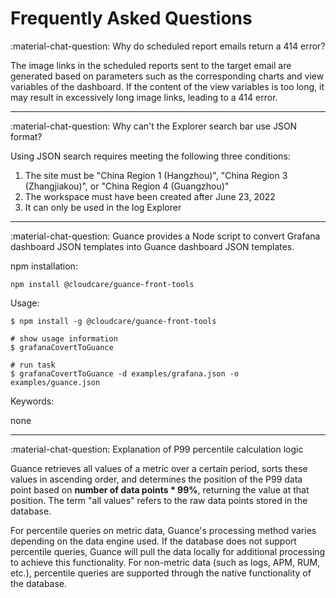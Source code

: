 # Frequently Asked Questions

:material-chat-question: Why do scheduled report emails return a 414 error?

The image links in the scheduled reports sent to the target email are generated based on parameters such as the corresponding charts and view variables of the dashboard. If the content of the view variables is too long, it may result in excessively long image links, leading to a 414 error.

---

:material-chat-question: Why can't the Explorer search bar use JSON format?

Using JSON search requires meeting the following three conditions:

1. The site must be "China Region 1 (Hangzhou)", "China Region 3 (Zhangjiakou)", or "China Region 4 (Guangzhou)"
2. The workspace must have been created after June 23, 2022
3. It can only be used in the log Explorer

---

:material-chat-question: Guance provides a Node script to convert Grafana dashboard JSON templates into Guance dashboard JSON templates.

npm installation:

```
npm install @cloudcare/guance-front-tools
```

Usage:

```
$ npm install -g @cloudcare/guance-front-tools

# show usage information
$ grafanaCovertToGuance

# run task
$ grafanaCovertToGuance -d examples/grafana.json -o examples/guance.json
```

Keywords:

none


---

:material-chat-question: Explanation of P99 percentile calculation logic

Guance retrieves all values of a metric over a certain period, sorts these values in ascending order, and determines the position of the P99 data point based on **number of data points * 99%**, returning the value at that position. The term "all values" refers to the raw data points stored in the database.

For percentile queries on metric data, Guance's processing method varies depending on the data engine used. If the database does not support percentile queries, Guance will pull the data locally for additional processing to achieve this functionality. For non-metric data (such as logs, APM, RUM, etc.), percentile queries are supported through the native functionality of the database.